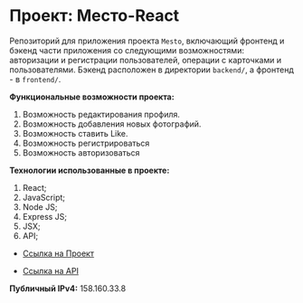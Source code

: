# Проект: Место-React
Репозиторий для приложения проекта `Mesto`, включающий фронтенд и бэкенд части приложения со следующими возможностями: авторизации и регистрации пользователей, операции с карточками и пользователями. Бэкенд расположен в директории `backend/`, а фронтенд - в `frontend/`. 

**Функциональные возможности проекта:**
1. Возможность редактирования профиля.
2. Возможность добавления новых фотографий. 
3. Возможность ставить Like. 
4. Возможность регистрироваться
5. Возможность авторизоваться

**Технологии использованные в проекте:**
1. React;
2. JavaScript;
3. Node JS;
4. Express JS;
5. JSX;
6. API;

* [Ссылка на Проект](https://hedgehogscodes.github.io/react-mesto-auth/)

* [Ссылка на API](https://hedgehogscodes.github.io/react-mesto-auth/)

**Публичный IPv4:**
158.160.33.8